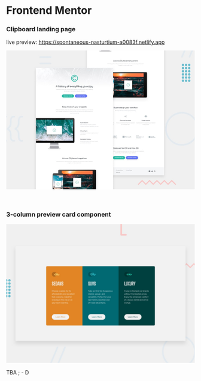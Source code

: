 # Frontend Mentor

### Clipboard landing page

live preview: https://spontaneous-nasturtium-a0083f.netlify.app

![Design preview for the Clipboard landing page coding challenge](clipboard-landing-page/design/desktop-preview.jpg)

<br>

### 3-column preview card component

![Design preview for the 3-column preview card component coding challenge](3-column-preview-card-component/design/desktop-preview.jpg)

TBA ; - D
